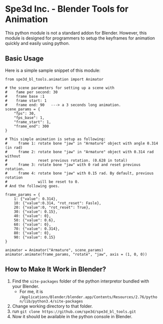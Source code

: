 # Spe3d Inc. - Blender Tools for Animation

This python module is not a standard addon for Blender. However, this module is designed for programmers to setup the keyframes for animation quickly and easily using python.

## Basic Usage

Here is a simple sample snippet of this module:

```{python}
from spe3d_bl_tools.animation import Animator

# the scene parameters for setting up a scene with 
#    fame per second: 30
#    frame base :1 
#    frame start: 1
#    frame end: 90   ---> a 3 seconds long animation.
scene_params = {
    "fps": 30,
    "fps_base": 1,
    "frame_start": 1,
    "frame_end": 300
}

# This simple animation is setup as following:
#     frame 1: rotate bone "jaw" in "Armature" object with angle 0.314 (in rad)
#     frame 2: rotate bone "jaw" in "Armature" object with 0.314 rad without 
#              reset previous rotation. (0.628 in total)
#     frame 3: rotate bone "jaw" with 0 rad and reset previous rotation.
#     frame 4: rotate bone "jaw" with 0.15 rad. By default, previous rotation 
#              will be reset to 0.
# And the following goes. 

frame_params = {
    1: {"value": 0.314},
    10: {"value":0.314, "rot_reset": Fasle},
    20: {"value":0, "rot_reset": True},
    30: {"value": 0.15},
    40: {"value": 0},
    50: {"value": 0.6},
    60: {"value": 0},
    70: {"value": 0.314},
    80: {"value": 0},
    90: {"value": 0.15}
}

animator = Animator("Armature", scene_params)
animator.animate(frame_params, "rotate", "jaw", axis = (1, 0, 0))
```

## How to Make It Work in Blender?

1. Find the `site-packages` folder of the python interpretor bundled with your Blender.
    - For me, it is `/Applications/Blender/blender.app/Contents/Resources/2.76/python/lib/python3.4/site-packages`
2. Change working directory to that folder.
3. run `git clone https://github.com/spe3d/spe3d_bl_tools.git`
4. Now it should be available in the python console in Blender.

